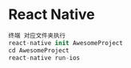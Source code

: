 # React Native 


```Swift
终端 对应文件夹执行
react-native init AwesomeProject
cd AwesomeProject
react-native run-ios

```